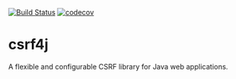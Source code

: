 [![Build Status](https://travis-ci.org/fahimfarookme/csrf4j.png?branch=master)](https://travis-ci.org/fahimfarookme/csrf4j)
[![codecov](https://codecov.io/gh/fahimfarookme/csrf4j/branch/master/graph/badge.svg)](https://codecov.io/gh/fahimfarookme/csrf4j)


# csrf4j
A flexible and configurable CSRF library for Java web applications. 
